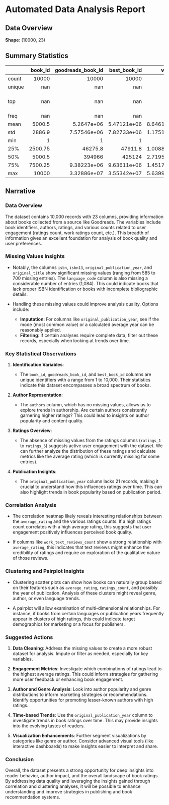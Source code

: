 # Automated Data Analysis Report

## Data Overview
**Shape**: (10000, 23)

## Summary Statistics
|        |   book_id |   goodreads_book_id |     best_book_id |         work_id |   books_count |         isbn |         isbn13 | authors      |   original_publication_year | original_title   | title          | language_code   |   average_rating |    ratings_count |   work_ratings_count |   work_text_reviews_count |   ratings_1 |   ratings_2 |   ratings_3 |      ratings_4 |       ratings_5 | image_url                                                                                | small_image_url                                                                        |
|:-------|----------:|--------------------:|-----------------:|----------------:|--------------:|-------------:|---------------:|:-------------|----------------------------:|:-----------------|:---------------|:----------------|-----------------:|-----------------:|---------------------:|--------------------------:|------------:|------------:|------------:|---------------:|----------------:|:-----------------------------------------------------------------------------------------|:---------------------------------------------------------------------------------------|
| count  |  10000    |     10000           |  10000           | 10000           |    10000      | 9300         | 9415           | 10000        |                    9979     | 9415             | 10000          | 8916            |     10000        |  10000           |      10000           |                  10000    |    10000    |    10000    |     10000   | 10000          | 10000           | 10000                                                                                    | 10000                                                                                  |
| unique |    nan    |       nan           |    nan           |   nan           |      nan      | 9300         |  nan           | 4664         |                     nan     | 9274             | 9964           | 25              |       nan        |    nan           |        nan           |                    nan    |      nan    |      nan    |       nan   |   nan          |   nan           | 6669                                                                                     | 6669                                                                                   |
| top    |    nan    |       nan           |    nan           |   nan           |      nan      |    3.757e+08 |  nan           | Stephen King |                     nan     |                  | Selected Poems | eng             |       nan        |    nan           |        nan           |                    nan    |      nan    |      nan    |       nan   |   nan          |   nan           | https://s.gr-assets.com/assets/nophoto/book/111x148-bcc042a9c91a29c1d680899eff700a03.png | https://s.gr-assets.com/assets/nophoto/book/50x75-a91bf249278a81aabab721ef782c4a74.png |
| freq   |    nan    |       nan           |    nan           |   nan           |      nan      |    1         |  nan           | 60           |                     nan     | 5                | 4              | 6341            |       nan        |    nan           |        nan           |                    nan    |      nan    |      nan    |       nan   |   nan          |   nan           | 3332                                                                                     | 3332                                                                                   |
| mean   |   5000.5  |         5.2647e+06  |      5.47121e+06 |     8.64618e+06 |       75.7127 |  nan         |    9.75504e+12 | nan          |                    1981.99  | nan              | nan            | nan             |         4.00219  |  54001.2         |      59687.3         |                   2919.96 |     1345.04 |     3110.89 |     11475.9 | 19965.7        | 23789.8         | nan                                                                                      | nan                                                                                    |
| std    |   2886.9  |         7.57546e+06 |      7.82733e+06 |     1.17511e+07 |      170.471  |  nan         |    4.42862e+11 | nan          |                     152.577 | nan              | nan            | nan             |         0.254427 | 157370           |     167804           |                   6124.38 |     6635.63 |     9717.12 |     28546.4 | 51447.4        | 79768.9         | nan                                                                                      | nan                                                                                    |
| min    |      1    |         1           |      1           |    87           |        1      |  nan         |    1.9517e+08  | nan          |                   -1750     | nan              | nan            | nan             |         2.47     |   2716           |       5510           |                      3    |       11    |       30    |       323   |   750          |   754           | nan                                                                                      | nan                                                                                    |
| 25%    |   2500.75 |     46275.8         |  47911.8         |     1.00884e+06 |       23      |  nan         |    9.78032e+12 | nan          |                    1990     | nan              | nan            | nan             |         3.85     |  13568.8         |      15438.8         |                    694    |      196    |      656    |      3112   |  5405.75       |  5334           | nan                                                                                      | nan                                                                                    |
| 50%    |   5000.5  |    394966           | 425124           |     2.71952e+06 |       40      |  nan         |    9.78045e+12 | nan          |                    2004     | nan              | nan            | nan             |         4.02     |  21155.5         |      23832.5         |                   1402    |      391    |     1163    |      4894   |  8269.5        |  8836           | nan                                                                                      | nan                                                                                    |
| 75%    |   7500.25 |         9.38223e+06 |      9.63611e+06 |     1.45177e+07 |       67      |  nan         |    9.78083e+12 | nan          |                    2011     | nan              | nan            | nan             |         4.18     |  41053.5         |      45915           |                   2744.25 |      885    |     2353.25 |      9287   | 16023.5        | 17304.5         | nan                                                                                      | nan                                                                                    |
| max    |  10000    |         3.32886e+07 |      3.55342e+07 |     5.63996e+07 |     3455      |  nan         |    9.79001e+12 | nan          |                    2017     | nan              | nan            | nan             |         4.82     |      4.78065e+06 |          4.94236e+06 |                 155254    |   456191    |   436802    |    793319   |     1.4813e+06 |     3.01154e+06 | nan                                                                                      | nan                                                                                    |

## Narrative
### Data Overview

The dataset contains 10,000 records with 23 columns, providing information about books collected from a source like Goodreads. The variables include book identifiers, authors, ratings, and various counts related to user engagement (ratings count, work ratings count, etc.). This breadth of information gives an excellent foundation for analysis of book quality and user preferences.

### Missing Values Insights

- Notably, the columns `isbn`, `isbn13`, `original_publication_year`, and `original_title` show significant missing values (ranging from 585 to 700 missing entries). The `language_code` column is also missing a considerable number of entries (1,084). This could indicate books that lack proper ISBN identification or books with incomplete bibliographic details.
  
- Handling these missing values could improve analysis quality. Options include:
  - **Imputation**: For columns like `original_publication_year`, see if the mode (most common value) or a calculated average year can be reasonably applied.
  - **Filtering**: If certain analyses require complete data, filter out these records, especially when looking at trends over time.

### Key Statistical Observations

1. **Identification Variables**:
   - The `book_id`, `goodreads_book_id`, and `best_book_id` columns are unique identifiers with a range from 1 to 10,000. Their statistics indicate this dataset encompasses a broad spectrum of books.
  
2. **Author Representation**: 
   - The `authors` column, which has no missing values, allows us to explore trends in authorship. Are certain authors consistently garnering higher ratings? This could lead to insights on author popularity and content quality.

3. **Ratings Overview**:
   - The absence of missing values from the ratings columns (`ratings_1` to `ratings_5`) suggests active user engagement with the dataset. We can further analyze the distribution of these ratings and calculate metrics like the average rating (which is currently missing for some entries).

4. **Publication Insights**:
   - The `original_publication_year` column lacks 21 records, making it crucial to understand how this influences ratings over time. This can also highlight trends in book popularity based on publication period.

### Correlation Analysis

- The correlation heatmap likely reveals interesting relationships between the `average_rating` and the various ratings counts. If a high ratings count correlates with a high average rating, this suggests that user engagement positively influences perceived book quality.
  
- If columns like `work_text_reviews_count` show a strong relationship with `average_rating`, this indicates that text reviews might enhance the credibility of ratings and require an exploration of the qualitative nature of those reviews.

### Clustering and Pairplot Insights

- Clustering scatter plots can show how books can naturally group based on their features such as `average_rating`, `ratings_count`, and possibly the year of publication. Analysis of these clusters might reveal genre, author, or even language trends.

- A pairplot will allow examination of multi-dimensional relationships. For instance, if books from certain languages or publication years frequently appear in clusters of high ratings, this could indicate target demographics for marketing or a focus for publishers.

### Suggested Actions

1. **Data Cleaning**: Address the missing values to create a more robust dataset for analysis. Impute or filter as needed, especially for key variables.

2. **Engagement Metrics**: Investigate which combinations of ratings lead to the highest average ratings. This could inform strategies for gathering more user feedback or enhancing book engagement.

3. **Author and Genre Analysis**: Look into author popularity and genre distributions to inform marketing strategies or recommendations. Identify opportunities for promoting lesser-known authors with high ratings.

4. **Time-based Trends**: Use the `original_publication_year` column to investigate trends in book ratings over time. This may provide insights into the evolving tastes of readers.

5. **Visualization Enhancements**: Further segment visualizations by categories like genre or author. Consider advanced visual tools (like interactive dashboards) to make insights easier to interpret and share.

### Conclusion

Overall, the dataset presents a strong opportunity for deep insights into reader behavior, author impact, and the overall landscape of book ratings. By addressing data quality and leveraging the insights gained through correlation and clustering analyses, it will be possible to enhance understanding and improve strategies in publishing and book recommendation systems.